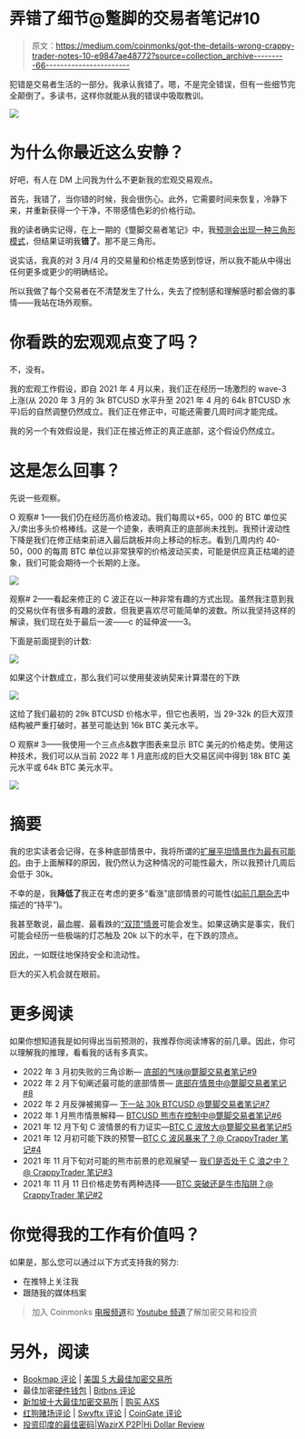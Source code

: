 # 弄错了细节@蹩脚的交易者笔记#10

> 原文：<https://medium.com/coinmonks/got-the-details-wrong-crappy-trader-notes-10-e9847ae48772?source=collection_archive---------66----------------------->

犯错是交易者生活的一部分。我承认我错了。嗯，不是完全错误，但有一些细节完全颠倒了。多读书，这样你就能从我的错误中吸取教训。

![](img/db1d103c3053a593a52fb05e2c7e9833.png)

# 为什么你最近这么安静？

好吧，有人在 DM 上问我为什么不更新我的宏观交易观点。

首先，我错了，当你错的时候，我会很伤心。此外，它需要时间来恢复，冷静下来，并重新获得一个干净，不带感情色彩的价格行动。

我的读者确实记得，在上一期的《蹩脚交易者笔记》中，我[预测会出现一种三角形模式](/coinmonks/the-scent-of-the-bottom-crappy-trader-notes-9-a810316a2eaf)，但结果证明我**错了**。那不是三角形。

说实话，我真的对 3 月/4 月的交易量和价格走势感到惊讶，所以我不能从中得出任何更多或更少的明确结论。

所以我做了每个交易者在不清楚发生了什么，失去了控制感和理解感时都会做的事情——我站在场外观察。

# 你看跌的宏观观点变了吗？

不，没有。

我的宏观工作假设，即自 2021 年 4 月以来，我们正在经历一场激烈的 wave-3 上涨(从 2020 年 3 月的 3k BTCUSD 水平升至 2021 年 4 月的 64k BTCUSD 水平)后的自然调整仍然成立。我们正在修正中，可能还需要几周时间才能完成。

我的另一个有效假设是，我们正在接近修正的真正底部，这个假设仍然成立。

# 这是怎么回事？

先说一些观察。

O 观察# 1——我们仍在经历高价格波动。我们每周以+65，000 的 BTC 单位买入/卖出多头价格棒线。这是一个迹象，表明真正的底部尚未找到。我预计波动性下降是我们在修正结束前进入最后跳板并向上移动的标志。看到几周内约 40-50，000 的每周 BTC 单位以非常狭窄的价格波动买卖，可能是供应真正枯竭的迹象，我们可能会期待一个长期的上涨。

![](img/b627910832d9aebc5a81b59e55b0354a.png)

观察# 2——看起来修正的 C 波正在以一种非常有趣的方式出现。虽然我注意到我的交易伙伴有很多有趣的波数，但我更喜欢尽可能简单的波数。所以我坚持这样的解读，我们现在处于最后一波——c 的延伸波——3。

下面是前面提到的计数:

![](img/fed4f6abd352db9f91404016c55fa712.png)

如果这个计数成立，那么我们可以使用斐波纳契来计算潜在的下跌

![](img/3524fe58642b5f34db1118f93c7bfadb.png)

这给了我们最初的 29k BTCUSD 价格水平，但它也表明，当 29-32k 的巨大双顶结构被严重打破时，甚至可能达到 16k BTC 美元水平。

O 观察# 3——我使用一个三点点&数字图表来显示 BTC 美元的价格走势。使用这种技术，我们可以从当前 2022 年 1 月底形成的巨大交易区间中得到 18k BTC 美元水平或 64k BTC 美元水平。

![](img/d42e6cdd3e09620ecff8c825061790b6.png)

# 摘要

我的忠实读者会记得，在多种底部情景中，我将所谓的[扩展平坦情景作为最有可能的](/coinmonks/bottom-is-in-scenarios-crappy-trader-notes-8-9fc2dc4cf017)。由于上面解释的原因，我仍然认为这种情况的可能性最大，所以我预计几周后会低于 30k。

不幸的是，我**降低了**我正在考虑的更多“看涨”底部情景的可能性([如前几期杂志](/coinmonks/bottom-is-in-scenarios-crappy-trader-notes-8-9fc2dc4cf017)中描述的“持平”)。

我甚至敢说，最血腥、最看跌的[“双顶”情景](/coinmonks/bottom-is-in-scenarios-crappy-trader-notes-8-9fc2dc4cf017)可能会发生。如果这确实是事实，我们可能会经历一些极端的灯芯触及 20k 以下的水平，在下跌的顶点。

因此，一如既往地保持安全和流动性。

巨大的买入机会就在眼前。

# 更多阅读

如果你想知道我是如何得出当前预测的，我推荐你阅读博客的前几章。因此，你可以理解我的推理，看看我的话有多真实。

*   2022 年 3 月初失败的三角诊断— [底部的气味@蹩脚交易者笔记#9](/coinmonks/the-scent-of-the-bottom-crappy-trader-notes-9-a810316a2eaf)
*   2022 年 2 月下旬阐述最可能的底部情景— [底部在情景中@蹩脚交易者笔记#8](https://yentenobserver.medium.com/bottom-is-in-scenarios-crappy-trader-notes-8-9fc2dc4cf017)
*   2022 年 2 月反弹被揭穿— [下一站 30k BTCUSD @蹩脚交易者笔记#7](https://yentenobserver.medium.com/next-station-30k-btcusd-crappy-trader-notes-7-204ea6d157cc)
*   2022 年 1 月熊市情景解释— [BTCUSD 熊市在控制中@蹩脚交易者笔记#6](https://yentenobserver.medium.com/btcusd-bears-are-in-control-crappy-trader-notes-6-50507d28179a)
*   2021 年 12 月下旬 C 波情景的有力证实—[BTC C 波放大@蹩脚交易者笔记#5](https://yentenobserver.medium.com/btc-wave-c-zoom-in-crappy-trader-notes-5-2cd5ccfc6a8a)
*   2021 年 12 月初可能下跌的预警—[BTC C 波风暴来了？@ CrappyTrader 笔记#4](https://yentenobserver.medium.com/wave-c-storm-is-coming-crappytrader-notes-4-d71eee69f4ff)
*   2021 年 11 月下旬对可能的熊市前景的悲观展望— [我们是否处于 C 浪之中？@ CrappyTrader 笔记#3](https://yentenobserver.medium.com/are-we-in-a-c-wave-crappytrader-notes-3-2eecee27ca45?source=your_stories_page----------------------------------------)
*   2021 年 11 月 11 日价格走势有两种选择——[BTC 突破还是牛市陷阱？@ CrappyTrader 笔记#2](https://yentenobserver.medium.com/a-btc-breakout-or-bull-trap-crappytrader-notes-2-f49c476a4c0)

# 你觉得我的工作有价值吗？

如果是，那么您可以通过以下方式支持我的努力:

*   在推特上关注我
*   跟随我的媒体档案

> 加入 Coinmonks [电报频道](https://t.me/coincodecap)和 [Youtube 频道](https://www.youtube.com/c/coinmonks/videos)了解加密交易和投资

# 另外，阅读

*   [Bookmap 评论](https://coincodecap.com/bookmap-review-2021-best-trading-software) | [美国 5 大最佳加密交易所](https://coincodecap.com/crypto-exchange-usa)
*   最佳加密[硬件钱包](/coinmonks/hardware-wallets-dfa1211730c6) | [Bitbns 评论](/coinmonks/bitbns-review-38256a07e161)
*   [新加坡十大最佳加密交易所](https://coincodecap.com/crypto-exchange-in-singapore) | [购买 AXS](https://coincodecap.com/buy-axs-token)
*   [红狗赌场评论](https://coincodecap.com/red-dog-casino-review) | [Swyftx 评论](https://coincodecap.com/swyftx-review) | [CoinGate 评论](https://coincodecap.com/coingate-review)
*   [投资印度的最佳密码](https://coincodecap.com/best-crypto-to-invest-in-india-in-2021)|[WazirX P2P](https://coincodecap.com/wazirx-p2p)|[Hi Dollar Review](https://coincodecap.com/hi-dollar-review)